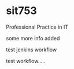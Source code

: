 # sit753
Professional Practice in IT

some more info added

test jenkins workflow


test workflow.....
